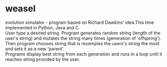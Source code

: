 # weasel
evolution simulator - program based on Richard Dawkins' idea.This time implemented in Python, Java and C.  
User type a desired string. Program generates random string (length of the user's string) and mutates the string many times (generation of 'offspring').  
Then program chooses string that is resemples the users's string the most and sets it as a new 'parent'.  
Programs display best string from each generation and runs in a loop until it reaches string provided by the user.
